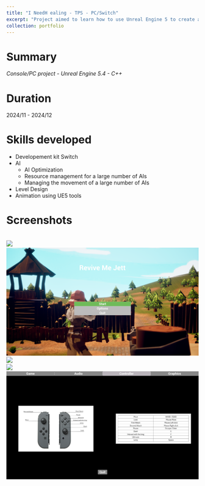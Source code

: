 ```yaml
---
title: "I NeedH ealing - TPS - PC/Switch"
excerpt: "Project aimed to learn how to use Unreal Engine 5 to create a console game<br/><img src='/images/BuildScreenshots/INeedHealing-TPS/Player HUD.png'>"
collection: portfolio
---
```


# Summary

_Console/PC project - Unreal Engine 5.4 - C++_

# Duration

2024/11 - 2024/12

# Skills developed

* Developement kit Switch
* AI
    * AI Optimization
    * Resource management for a large number of AIs
    * Managing the movement of a large number of AIs
* Level Design
* Animation using UE5 tools

# Screenshots

<br/><img src='/images/BuildScreenshots/INeedHealing-TPS/Player HUD.png'>
<br/><img src='/images/BuildScreenshots/INeedHealing-TPS/StartMenu.png'>
<br/><img src='/images/BuildScreenshots/INeedHealing-TPS/UpgradeMenu.png'>
<br/><img src='/images/BuildScreenshots/INeedHealing-TPS/Wave.png'>
<br/><img src='/images/BuildScreenshots/INeedHealing-TPS/Control.png'>
